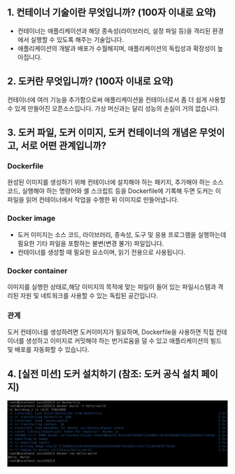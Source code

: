 ## 1. 컨테이너 기술이란 무엇입니까? (100자 이내로 요약)

- 컨테이너는 애플리케이션과 해당 종속성(라이브러리, 설정 파일 등)을 격리된 환경에서 실행할 수 있도록 해주는 기술입니다.
- 애플리케이션의 개발과 배포가 수월해지며, 애플리케이션의 독립성과 확장성이 높아집니다.

## 2. 도커란 무엇입니까? (100자 이내로 요약)

컨테이너에 여러 기능을 추가함으로써 애플리케이션을 컨테이너로서 좀 더 쉽게 사용할 수 있게 만들어진 오픈소스입니다.
가상 머신과는 달리 성능의 손실이 거의 없습니다.

## 3. 도커 파일, 도커 이미지, 도커 컨테이너의 개념은 무엇이고, 서로 어떤 관계입니까?

### Dockerfile

완성된 이미지를 생성하기 위해 컨테이너에 설치해야 하는 패키지, 추가해야 하는 소스코드, 실행해야 하는 명령어와 셸 스크립트 등을 Dockerfile에 기록해 두면 도커는 이 파일을 읽어 컨테이너에서 작업을 수행한 뒤 이미지로 만들어냅니다.

### Docker image

- 도커 이미지는 소스 코드, 라이브러리, 종속성, 도구 및 응용 프로그램을 실행하는데 필요한 기타 파일을 포함하는 불변(변경 불가) 파일입니다.
- 컨테이너를 생성할 때 필요한 요소이며, 읽기 전용으로 사용됩니다.

### Docker container

이미지를 실행한 상태로,해당 이미지의 목적에 맞는 파일이 들어 있는 파일시스템과 격리된 자원 및 네트워크를 사용할 수 있는 독립된 공간입니다.

### 관계

도커 컨테이너를 생성하려면 도커이미지가 필요하며, Dockerfile을 사용하면 직접 컨테이너를 생성하고 이미지로 커밋해야 하는 번거로움을 덜 수 있고 애플리케이션의 빌드 및 배포를 자동화할 수 있습니다.

## 4. [실전 미션] 도커 설치하기 (참조: 도커 공식 설치 페이지)

![](wanted-docker-run.PNG)